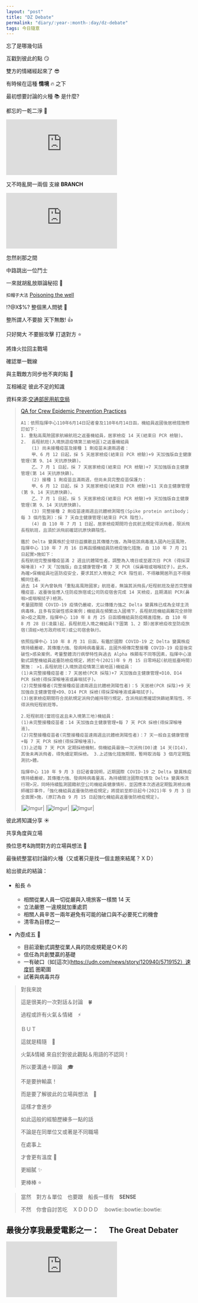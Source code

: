 ```yaml
---
layout: "post"
title: "DZ Debate"
permalink: "diary/:year-:month-:day/dz-debate"
tags: 今日隨意
---
```


忘了是哪幾句話

互戳到彼此的點 :smirk:

雙方的情緒經起來了 :sunglasses:

有時候在這種 **情境** :fire: 之下

最初想要討論的火種 :books: 是什麼?

都忘的一乾二淨 :ghost:

<iframe src="https://www.youtube.com/embed/onPriTArtj4" title="YouTube video player" frameborder="0" allow="accelerometer; autoplay; clipboard-write; encrypted-media; gyroscope; picture-in-picture" allowfullscreen></iframe>

又不時亂開一兩個 支線 **BRANCH**

<iframe src="https://www.youtube.com/embed/voSZh9j2jao" title="YouTube video player" frameborder="0" allow="accelerometer; autoplay; clipboard-write; encrypted-media; gyroscope; picture-in-picture" allowfullscreen></iframe>

忽然剎那之間

中路跳出一位鬥士

一來就胡亂放辯論秘招 :princess:

`扣帽子大法` [Poisoning the well](https://en.wikipedia.org/wiki/Poisoning_the_well)

!?@X$%? 整個黑人問號 :eyes:

整所謂人不要臉 天下無敵! :thumbsup:

只好開大 不要臉攻擊 打退對方 :star:

將烽火拉回主戰場

確認單一戰線

與主戰敵方同步他不爽的點 :speech_balloon:

互相補足 彼此不足的知識

資料來源:[交通部民用航空局](https://www.caa.gov.tw/Article.aspx?a=3046&lang=1)

> [QA for Crew Epidemic Prevention Practices](https://www.caa.gov.tw/Article.aspx?a=3046&lang=1)
>
> ```Text
> A1：依照指揮中心110年6月14日記者會及110年6月14日函，機組員返國後居檢措施修訂如下：
> 1. 重點高風險國家航線航班之返臺機組員，居家檢疫 14 天(結束日 PCR 檢驗)。
> 2.  長程航班(入境旅遊疫情第三級地區)之返臺機組員
>     (1) 尚未接種疫苗及接種 1 劑疫苗未達兩週者：
>     甲、6 月 12 日起，採 5 天居家檢疫(結束日 PCR 檢驗)+9 天加強版自主健康管理(第 9、14 天抗原快篩)。
>     乙、7 月 1 日起，採 7 天居家檢疫(結束日 PCR 檢驗)+7 天加強版自主健康管理(第 14 天抗原快篩)。
>     (2) 接種 1 劑疫苗且滿兩週，但尚未具完整疫苗保護力：
>     甲、6 月 12 日起，採 3 天居家檢疫(結束日 PCR 檢驗)+11 天自主健康管理(第 9、14 天抗原快篩)。
>     乙、7 月 1 日起，採 5 天居家檢疫(結束日 PCR 檢驗)+9 天加強版自主健康管理(第 9、14 天抗原快篩)。
>     (3) 完整接種 2 劑疫苗達兩週且抗體檢測陽性(Spike protein antibody；每 3 個月監測)：採 7 天自主健康管理(結束日 PCR 陰性)。
>     (4) 自 110 年 7 月 1 日起，居家檢疫期間符合民航法規定得派飛者，限派飛長程航班，且須於派飛前確認抗原快篩陰性。
>
> 鑑於 Delta 變異株於全球日益擴散且其傳播力強，為降低該病毒進入國內社區風險，指揮中心 110 年 7 月 16 日再函頒機組員防檢疫強化措施，自 110 年 7 月 21 日起實>施如下：
> 長程航班完整接種疫苗滿 2 週且抗體陽性者，調整為入境日或至遲次日 PCR (得採深喉唾液) +7 天「加強版」自主健康管理+第 7 天 PCR (採鼻咽或咽喉拭子)。此外，為確>保機組員社區防疫安全，要求其於入境後之 PCR 陰性前，不得離開居所且不得接觸同住者。
> 過去 14 天內曾執飛「重點高風險國家」航班者，無論其派飛長/短程航班及是否完整接種疫苗，返臺後皆應入住防疫旅宿或公司防疫宿舍完成 14 天檢疫，且期滿前 PCR(鼻咽>或咽喉拭子)檢測。
> 考量國際間 COVID-19 疫情仍嚴峻，尤以傳播力強之 Delta 變異株已成為全球主流病毒株，且多有突破性感染案例；機組員在頻繁出入國境下，長程航班機組員難完全排除染>疫之風險，指揮中心 110 年 8 月 25 日函頒機組員防疫精進措施，自 110 年 8 月 28 日(凌晨)起，長程航班入境之機組員(下圖第 1、2 類)居家檢疫改至防疫旅宿(須經>地方政府核可)或公司宿舍執行。
>
> 依照指揮中心 110 年 8 月 31 日函，有鑑於國際 COVID-19 之 Delta 變異株疫情持續嚴峻，其傳播力強、發病時病毒量高，且國外頻傳完整接種 COVID-19 疫苗後突破性>感染案例，考量整體流行病學特性與過去 Alpha 株顯有不同等因素，指揮中心滾動式調整機組員返臺防檢疫規定，將於今(2021)年 9 月 15 日零時起(航班抵臺時間)實施： >1.長程航班(入境旅遊疫情第三級地區)機組員：
> (1)未完整接種疫苗者：7 天居檢(PCR 採陰)+7 天加強自主健康管理+D10、D14 PCR 採檢(得採深喉唾液或鼻咽拭子)。
> (2)完整接種者(完整接種疫苗達兩週且抗體檢測陽性者)：5 天居檢(PCR 採陰)+9 天加強自主健康管理+D9、D14 PCR 採檢(得採深喉唾液或鼻咽拭子)。
> (3)居家檢疫期間符合民航規定派飛仍維持現行規定，含派飛前應確認快篩結果陰性、不得派飛短程航班等。
>
> 2.短程航班(當班往返且未入境第三地)機組員：
> (1)未完整接種疫苗者：14 天加強自主健康管理+每 7 天 PCR 採檢(得採深喉唾液)。
> (2)完整接種疫苗者(完整接種疫苗達兩週且抗體檢測陽性者)：7 天一般自主健康管理+每 7 天 PCR 採檢(得採深喉唾液)。
> (3)上述每 7 天 PCR 定期採檢機制，倘機組員最後一次派飛(D0)達 14 天(D14)，其後未再派飛者，得免續定期採檢。 3.上述強化措施期間，暫時取消每 3 個月定期監測抗>體。
>
> 指揮中心 110 年 9 月 3 日記者會說明，近期國際 COVID-19 之 Delta 變異株疫情持續嚴峻，其傳播力強、發病時病毒量高，為持續關注國際疫情及 Delta 變異株流行現>況，同時持續監測國籍航空公司機組員健康情形，並因應本次透過定期監測檢出機師確診事件，「強化機組員返臺後防檢疫規定」將提前至即日起今(2021)年 9 月 3 日全面實>施，(原訂為自 9 月 15 日起強化機組員返臺後防檢疫規定)。
>
> ```
>
> |![Imgur](https://i.imgur.com/IYVSMoj.png)|
> |![Imgur](https://i.imgur.com/GXjfNoZ.png)|
> |![Imgur](https://i.imgur.com/yqfS5BG.png)|

彼此將知識分享 :sunny:

共享角度與立場

換位思考&詢問對方的立場與想法 :whale:

最後統整當初討論的火種（又或著只是找一個主題來結尾？ＸＤ）

給出彼此的結論：

- 船長 :sailboat:

  - 相關從業人員一切從嚴與入境旅客一樣關 14 天
  - 立法嚴懲 一違規就加重處罰
  - 相關人員辛苦一兩年避免有可能的破口與不必要死亡的機會
  - 清零為目標之一

- 內壺成五 :dog:
  - 目前滾動式調整從業人員的防疫規範是ＯＫ的
  - 信任為共創雙贏的基礎
  - 一有破口（如[這次](https://udn.com/news/story/120940/5719152）速度抓 圏範圍
  - 試著與病毒共存

> 對我來說
>
> 這是很美的一次對話＆討論　:four_leaf_clover:
>
> 過程或許有火氣＆情緒　:zap:
>
> ＢＵＴ
>
> 這就是精隨　:sunflower:
>
> 火氣&情緒 來自於對彼此觀點＆用語的不認同！
>
> 所以要溝通＋辯論　:mortar_board:
>
> 不是要拚輸贏！
>
> 而是要了解彼此的立場與想法　:confetti_ball:
>
> 這樣才會進步
>
> 如此這般的經驗歷練多一點的話
>
> 不論是在同單位又或著是不同職場
>
> 在處事上
>
> 才會更有溫度 :star2:
>
> 更細膩 :sparkles:
>
> 更棒棒 :star:

> 當然　對方＆單位　也要跟　船長一樣有　**SENSE**
>
> 不然　你會自討苦吃　ＸＤＤＤＤ　:bowtie::bowtie::bowtie:

## 最後分享我最愛電影之一：　 The Great Debater

<iframe  src="https://www.youtube.com/embed/lcllrqZgxwE" title="YouTube video player" frameborder="0" allow="accelerometer; autoplay; clipboard-write; encrypted-media; gyroscope; picture-in-picture" allowfullscreen></iframe>

